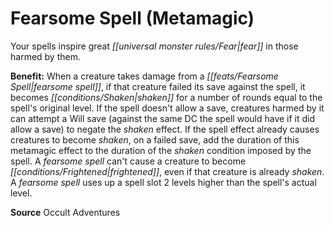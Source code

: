 ﻿---
cssclass: [feats]

---
# Fearsome Spell (Metamagic)

Your spells inspire great _[[universal monster rules/Fear|fear]]_ in those harmed by them.

**Benefit:** When a creature takes damage from a _[[feats/Fearsome Spell|fearsome spell]]_, if that creature failed its save against the spell, it becomes _[[conditions/Shaken|shaken]]_ for a number of rounds equal to the spell's original level. If the spell doesn't allow a save, creatures harmed by it can attempt a Will save (against the same DC the spell would have if it did allow a save) to negate the _shaken_ effect. If the spell effect already causes creatures to become _shaken_, on a failed save, add the duration of this metamagic effect to the duration of the _shaken_ condition imposed by the spell. A _fearsome spell_ can't cause a creature to become _[[conditions/Frightened|frightened]]_, even if that creature is already _shaken_. A _fearsome spell_ uses up a spell slot 2 levels higher than the spell's actual level.

**Source** Occult Adventures